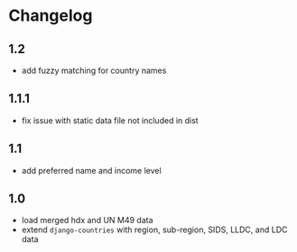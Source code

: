 # Changelog

## 1.2
- add fuzzy matching for country names

## 1.1.1
- fix issue with static data file not included in dist

## 1.1
- add preferred name and income level

## 1.0
- load merged hdx and UN M49 data
- extend `django-countries` with region, sub-region, SIDS, LLDC, and LDC data
